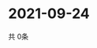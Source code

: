 # 2021-09-24
  共 0条

  <!-- BEGIN -->
  <!-- 最后更新时间Fri Sep 24 2021 14:02:45 GMT+0000 (Coordinated Universal Time) -->
  
  <!-- END -->
  
  